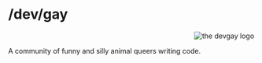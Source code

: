# /dev/gay 

<p align="right"><img src="https://user-images.githubusercontent.com/39834015/236151878-4a0fb9a5-b665-472e-b5dc-94ad5553a848.png" alt="the devgay logo" title="gay gay homosexual gay">&nbsp;</p>
A community of funny and silly animal queers writing code.
